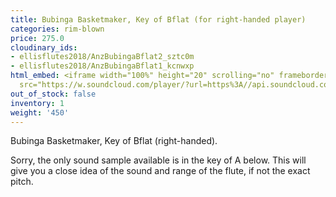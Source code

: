 ```yaml
---
title: Bubinga Basketmaker, Key of Bflat (for right-handed player)
categories: rim-blown
price: 275.0
cloudinary_ids:
- ellisflutes2018/AnzBubingaBflat2_sztc0m
- ellisflutes2018/AnzBubingaBflat1_kcnwxp
html_embed: <iframe width="100%" height="20" scrolling="no" frameborder="no" allow="autoplay"
  src="https://w.soundcloud.com/player/?url=https%3A//api.soundcloud.com/tracks/536548146&color=%23ff5500&inverse=false&auto_play=false&show_user=true"></iframe>
out_of_stock: false
inventory: 1
weight: '450'
---
```


Bubinga Basketmaker, Key of Bflat (right-handed).

Sorry, the only sound sample available is in the key of A below.  This will give you a close idea of the sound and range of the flute, if not the exact pitch.